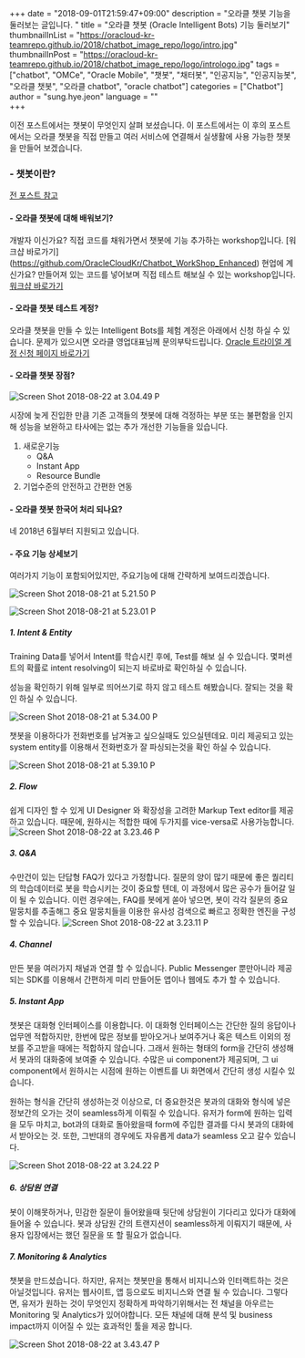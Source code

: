+++
date = "2018-09-01T21:59:47+09:00"
description = "오라클 챗봇 기능을 둘러보는 글입니다. "
title = "오라클 챗봇 (Oracle Intelligent Bots) 기능 둘러보기"
thumbnailInList = "https://oracloud-kr-teamrepo.github.io/2018/chatbot_image_repo/logo/intro.jpg"
thumbnailInPost = "https://oracloud-kr-teamrepo.github.io/2018/chatbot_image_repo/logo/intrologo.jpg"
tags = ["chatbot", "OMCe", "Oracle Mobile", "챗봇", "채터봇", "인공지능", "인공지능봇", "오라클 챗봇", "오라클 chatbot", "oracle chatbot"]
categories = ["Chatbot"]
author = "sung.hye.jeon"
language = ""  
+++


이전 포스트에서는 챗봇이 무엇인지 살펴 보셨습니다. 이 포스트에서는 이 후의 포스트에서는 오라클 챗봇을 직접 만들고 여러 서비스에 연결해서 실생활에 사용 가능한 챗봇을 만들어 보겠습니다. 

### - 챗봇이란?
[전 포스트 참고](http://www.oracloud.kr/post/chatbot_terms/) 

#### - 오라클 챗봇에 대해 배워보기? 
개발자 이신가요? 직접 코드를 채워가면서 챗봇에 기능 추가하는 workshop입니다. [워크샵 바로가기] (https://github.com/OracleCloudKr/Chatbot_WorkShop_Enhanced)
현업에 계신가요? 만들어져 있는 코드를 넣어보며 직접 테스트 해보실 수 있는 workshop입니다. [워크샵 바로가기](https://github.com/OracleCloudKr/ChatBot_Workshop)

#### - 오라클 챗봇 테스트 계정? 
오라클 챗봇을 만들 수 있는 Intelligent Bots를 체험 계정은 아래에서 신청 하실 수 있습니다. 문제가 있으시면 오라클 영업대표님께 문의부탁드립니다. 
[Oracle 트라이얼 계정 신청 페이지 바로가기](https://cloud.oracle.com/en_US/tryit)


#### - 오라클 챗봇 장점? 
![Screen Shot 2018-08-22 at 3.04.49 P](https://oracloud-kr-teamrepo.github.io/2018/chatbot_image_repo/15347473059168/Screen%20Shot%202018-08-22%20at%203.04.49%20PM.png)

시장에 늦게 진입한 만큼 기존 고객들의 챗봇에 대해 걱정하는 부분 또는 불편함을 인지해 성능을 보완하고 타사에는 없는 추가 개선한 기능들을 있습니다.
1. 새로운기능
    - Q&A
    - Instant App 
    - Resource Bundle
2. 기업수준의 안전하고 간편한 연동

#### - 오라클 챗봇 한국어 처리 되나요?
네 2018년 6월부터 지원되고 있습니다. 

#### - 주요 기능 상세보기 
여러가지 기능이 포함되어있지만, 주요기능에 대해 간략하게 보여드리겠습니다.

![Screen Shot 2018-08-21 at 5.21.50 P](https://oracloud-kr-teamrepo.github.io/2018/chatbot_image_repo/15347473059168/Screen%20Shot%202018-08-21%20at%205.21.50%20PM.png)

![Screen Shot 2018-08-21 at 5.23.01 P](https://oracloud-kr-teamrepo.github.io/2018/chatbot_image_repo/15347473059168/Screen%20Shot%202018-08-21%20at%205.23.01%20PM.png)


##### 1. Intent & Entity 

Training Data를 넣어서 Intent를 학습시킨 후에, Test를 해보 실 수 있습니다. 몇퍼센트의 확률로 intent resolving이 되는지 바로바로 확인하실 수 있습니다. 

성능을 확인하기 위해 일부로 띄어쓰기로 하지 않고 테스트 해봤습니다. 잘되는 것을 확인 하실 수 있습니다.

![Screen Shot 2018-08-21 at 5.34.00 P](https://oracloud-kr-teamrepo.github.io/2018/chatbot_image_repo/15347473059168/Screen%20Shot%202018-08-21%20at%205.34.00%20PM.png)

챗봇을 이용하다가 전화번호를 남겨놓고 싶으실때도 있으실텐데요. 미리 제공되고 있는 system entity를 이용해서 전화번호가 잘 파싱되는것을 확인 하실 수 있습니다. 

![Screen Shot 2018-08-21 at 5.39.10 P](https://oracloud-kr-teamrepo.github.io/2018/chatbot_image_repo/15347473059168/Screen%20Shot%202018-08-21%20at%205.39.10%20PM.png)

##### 2. Flow 
쉽게 디자인 할 수 있게 UI Designer 와 확장성을 고려한 Markup Text editor를 제공 하고 있습니다. 때문에, 원하시는 적합한 때에 두가지를 vice-versa로 사용가능합니다. 
![Screen Shot 2018-08-22 at 3.23.46 P](https://oracloud-kr-teamrepo.github.io/2018/chatbot_image_repo/15347473059168/Screen%20Shot%202018-08-22%20at%203.23.46%20PM.png)


##### 3. Q&A
수만건이 있는 단답형 FAQ가 있다고 가정합니다. 질문의 양이 많기 때문에 좋은 퀄리티의 학습데이터로 봇을 학습시키는 것이 중요할 텐데, 이 과정에서  많은 공수가 들어갈 일이 될 수 있습니다. 이런 경우에는, FAQ를 봇에게 쏟아 넣으면, 봇이 각각 질문의 중요 말뭉치를 추출해그 중요 말뭉치들을 이용한 유사성 검색으로 빠르고 정확한 엔진을 구성할 수 있습니다. 
![Screen Shot 2018-08-22 at 3.23.11 P](https://oracloud-kr-teamrepo.github.io/2018/chatbot_image_repo/15347473059168/Screen%20Shot%202018-08-22%20at%203.23.11%20PM.png)

##### 4. Channel 
만든 봇을 여러가지 채널과 연결 할 수 있습니다. Public Messenger 뿐만아니라 제공 되는 SDK를 이용해서 간편하게 미리 만들어둔 앱이나 웹에도 추가 할 수 있습니다. 

##### 5. Instant App 
챗봇은 대화형 인터페이스를 이용합니다. 이 대화형 인터페이스는 간단한 질의 응답이나 업무엔 적합하지만, 한번에 많은 정보를 받아오거나 보여주거나 혹은 텍스트 이외의 정보를 주고받을 때에는 적합하지 않습니다. 그래서 원하는 형태의 form을 간단히 생성해서 봇과의 대화중에 보여줄 수 있습니다. 수많은 ui component가 제공되며, 그 ui component에서 원하시는 시점에 원하는 이벤트를 Ui 화면에서 간단히 생성 시킬수 있습니다. 

원하는 형식을 간단히 생성하는것 이상으로, 더 중요한것은 봇과의 대화와 형식에 넣은 정보간의 오가는 것이 seamless하게 이뤄질 수 있습니다. 유저가 form에 원하는 입력을 모두 마치고, bot과의 대화로 돌아왔을때 form에 주입한 결과를 다시 봇과의 대화에서 받아오는 것. 또한, 그반대의 경우에도 자유롭게 data가 seamless 오고 갈수 있습니다. 

![Screen Shot 2018-08-22 at 3.24.22 P](https://oracloud-kr-teamrepo.github.io/2018/chatbot_image_repo/15347473059168/Screen%20Shot%202018-08-22%20at%203.24.22%20PM.png)

##### 6. 상담원 연결 
봇이 이해못하거나, 민감한 질문이 들어왔을때 뒷단에 상담원이 기다리고 있다가 대화에 들어올 수 있습니다. 봇과 상담원 간의 트랜지션이 seamless하게 이뤄지기 때문에, 사용자 입장에서는 했던 질문을 또 할 필요가 없습니다.

##### 7. Monitoring & Analytics 
챗봇을 만드셨습니다. 하지만, 유저는 챗봇만을 통해서 비지니스와 인터랙트하는 것은 아닐것입니다. 유저는 웹사이트, 앱 등으로도 비지니스와 연결 될 수 있습니다. 그렇다면, 유저가 원하는 것이 무엇인지 정확하게 파악하기위해서는 전 채널을 아우르는 Monitoring 및 Analytics가 있어야합니다. 모든 채널에 대해 분석 및 business impact까지 이어질 수 있는 효과적인 툴을 제공 합니다. 

![Screen Shot 2018-08-22 at 3.43.47 P](https://oracloud-kr-teamrepo.github.io/2018/chatbot_image_repo/15347473059168/Screen%20Shot%202018-08-22%20at%203.43.47%20PM.png)



